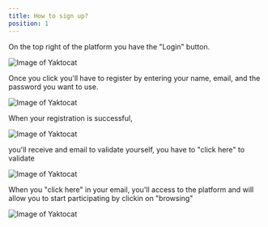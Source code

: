 ```yaml
---
title: How to sign up? 
position: 1
---
```


On the top right of the platform you have the "Login" button.

![Image of Yaktocat](https://cldup.com/9rypM9OD2M.png)

Once you click you'll have to register by entering your name, email, and the password you want to use.

![Image of Yaktocat](https://cldup.com/JMzb0PJESN.png)

When your registration is successful,

![Image of Yaktocat](https://cldup.com/N3aj2rhdcD.png)

 you'll receive and email to validate yourself, you have to "click here" to validate

![Image of Yaktocat](https://cldup.com/b89XqSx6CF.png)

When you "click here" in your email, you'll access to the platform and will allow you to start participating by clickin on "browsing"

![Image of Yaktocat](https://cldup.com/jhsuApKsJF.png)

